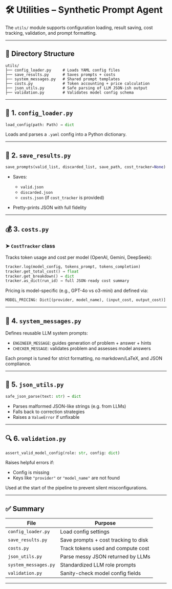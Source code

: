 # 🛠️ Utilities – Synthetic Prompt Agent

The `utils/` module supports configuration loading, result saving, cost tracking, validation, and prompt formatting.

---

## 📁 Directory Structure

```
utils/
├── config_loader.py     # Loads YAML config files
├── save_results.py      # Saves prompts + costs
├── system_messages.py   # Shared prompt templates
├── costs.py             # Token accounting + price calculation
├── json_utils.py        # Safe parsing of LLM JSON-ish output
├── validation.py        # Validates model config schema
```

---

## 🔧 1. `config_loader.py`

```python
load_config(path: Path) → dict
```

Loads and parses a `.yaml` config into a Python dictionary.

---

## 💾 2. `save_results.py`

```python
save_prompts(valid_list, discarded_list, save_path, cost_tracker=None)
```

* Saves:

  * `valid.json`
  * `discarded.json`
  * `costs.json` (if `cost_tracker` is provided)
* Pretty-prints JSON with full fidelity

---

## 💰 3. `costs.py`

### ➤ `CostTracker` class

Tracks token usage and cost per model (OpenAI, Gemini, DeepSeek):

```python
tracker.log(model_config, tokens_prompt, tokens_completion)
tracker.get_total_cost() → float
tracker.get_breakdown() → dict
tracker.as_dict(run_id) → full JSON-ready cost summary
```

Pricing is model-specific (e.g., GPT-4o vs o3-mini) and defined via:

```python
MODEL_PRICING: Dict[(provider, model_name), (input_cost, output_cost)]
```

---

## 🧠 4. `system_messages.py`

Defines reusable LLM system prompts:

* `ENGINEER_MESSAGE`: guides generation of problem + answer + hints
* `CHECKER_MESSAGE`: validates problem and assesses model answers

Each prompt is tuned for strict formatting, no markdown/LaTeX, and JSON compliance.

---

## 🧼 5. `json_utils.py`

```python
safe_json_parse(text: str) → dict
```

* Parses malformed JSON-like strings (e.g. from LLMs)
* Falls back to correction strategies
* Raises a `ValueError` if unfixable

---

## 🔍 6. `validation.py`

```python
assert_valid_model_config(role: str, config: dict)
```

Raises helpful errors if:

* Config is missing
* Keys like `"provider"` or `"model_name"` are not found

Used at the start of the pipeline to prevent silent misconfigurations.

---

## ✅ Summary

| File                 | Purpose                              |
| -------------------- | ------------------------------------ |
| `config_loader.py`   | Load config settings                 |
| `save_results.py`    | Save prompts + cost tracking to disk |
| `costs.py`           | Track tokens used and compute cost   |
| `json_utils.py`      | Parse messy JSON returned by LLMs    |
| `system_messages.py` | Standardized LLM role prompts        |
| `validation.py`      | Sanity-check model config fields     |

---